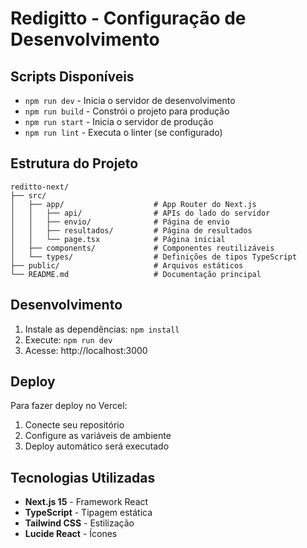 # Redigitto - Configuração de Desenvolvimento

## Scripts Disponíveis

- `npm run dev` - Inicia o servidor de desenvolvimento
- `npm run build` - Constrói o projeto para produção
- `npm run start` - Inicia o servidor de produção
- `npm run lint` - Executa o linter (se configurado)

## Estrutura do Projeto

```
reditto-next/
├── src/
│   ├── app/                    # App Router do Next.js
│   │   ├── api/                # APIs do lado do servidor
│   │   ├── envio/              # Página de envio
│   │   ├── resultados/         # Página de resultados
│   │   └── page.tsx            # Página inicial
│   ├── components/             # Componentes reutilizáveis
│   └── types/                  # Definições de tipos TypeScript
├── public/                     # Arquivos estáticos
└── README.md                   # Documentação principal
```

## Desenvolvimento

1. Instale as dependências: `npm install`
2. Execute: `npm run dev`
3. Acesse: http://localhost:3000

## Deploy

Para fazer deploy no Vercel:

1. Conecte seu repositório
2. Configure as variáveis de ambiente
3. Deploy automático será executado

## Tecnologias Utilizadas

- **Next.js 15** - Framework React
- **TypeScript** - Tipagem estática
- **Tailwind CSS** - Estilização
- **Lucide React** - Ícones